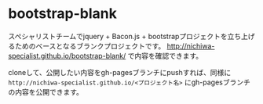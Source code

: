 # bootstrap-blank
スペシャリストチームでjquery + Bacon.js + bootstrapプロジェクトを立ち上げるためのベースとなるブランクプロジェクトです。
http://nichiwa-specialist.github.io/bootstrap-blank/ で内容を確認できます。

cloneして、公開したい内容をgh-pagesブランチにpushすれば、同様に
`http://nichiwa-specialist.github.io/<プロジェクト名>` にgh-pagesブランチの内容を公開できます。
